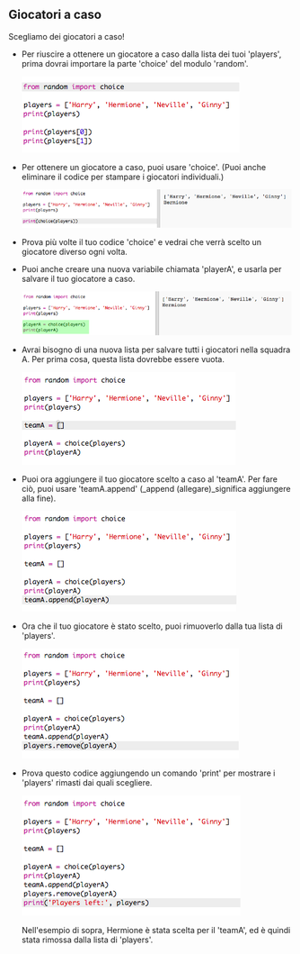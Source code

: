 ## Giocatori a caso

Scegliamo dei giocatori a caso!

+ Per riuscire a ottenere un giocatore a caso dalla lista dei tuoi 'players', prima dovrai importare la parte 'choice' del modulo 'random'.

	![screenshot](images/team-import-random.png)

+ Per ottenere un giocatore a caso, puoi usare 'choice'. (Puoi anche eliminare il codice per stampare i giocatori individuali.)

	![screenshot](images/team-random-player.png)

+ Prova più volte il tuo codice 'choice' e vedrai che verrà scelto un giocatore diverso ogni volta.

+ Puoi anche creare una nuova variabile chiamata 'playerA', e usarla per salvare il tuo giocatore a caso.

	![screenshot](images/team-random-playerA.png)

+ Avrai bisogno di una nuova lista per salvare tutti i giocatori nella squadra A. Per prima cosa, questa lista dovrebbe essere vuota.

	![screenshot](images/team-teamA.png)

+ Puoi ora aggiungere il tuo giocatore scelto a caso al 'teamA'. Per fare ciò, puoi usare 'teamA.append'  (_append (allegare)_significa aggiungere alla fine).

	![screenshot](images/team-teamA-add.png)

+ Ora che il tuo giocatore è stato scelto, puoi rimuoverlo dalla tua lista di 'players'.

	![screenshot](images/team-players-remove.png)

+ Prova questo codice aggiungendo un comando 'print' per mostrare i 'players' rimasti dai quali scegliere.

	![screenshot](images/team-players-remove-test.png)

	Nell'esempio di sopra, Hermione è stata scelta per il 'teamA', ed è quindi stata rimossa dalla lista di 'players'.



